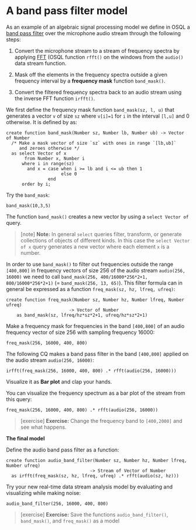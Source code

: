 # A band pass filter model

As an example of an algebraic signal processing model we define in
OSQL a [band pass
filter](https://en.wikipedia.org/wiki/Band-pass_filter) over the
microphone audio stream through the following steps:

1. Convert the microphone stream to a stream of frequency spectra by
   applying
   [FFT](https://en.wikipedia.org/wiki/Fast_Fourier_transform) (OSQL
   function `rfft()` on the windows from the `audio()` data stream
   function.

2. Mask off the elements in the frequency spectra outside a given
   frequency interval by a **frequency mask** function `band_mask()`.

3. Convert the filtered frequency spectra back to an audio stream
   using the inverse FFT function `irfft()`.

We first define the frequency mask function `band_mask(sz, l, u)` that
generates a vector `v` of size `sz` where `v[i]=1` for `i` in the
interval `[l,u]` and 0 otherwise. It is defined by as:

```LIVE
create function band_mask(Number sz, Number lb, Number ub) -> Vector of Number
  /* Make a mask vector of size `sz` with ones in range `[lb,ub]`
     and zeroes otherwise */
  as select Vector of x
       from Number x, Number i
      where i in range(sz) 
        and x = case when i >= lb and i <= ub then 1
                     else 0
                end
      order by i;

```

Try the `band_mask`:

```LIVE {"vis":"showText"}
band_mask(10,3,5)
```

The function `band_mask()` creates a new vector by using a `select
Vector of` query. 

> [note]   **Note:** In general `select` queries filter, transform, or
generate collections of objects of different kinds. In this case the
`select Vector of x` query generates a new vector where each
element `x` is a number. 

In order to use `band_mask()` to filter out frequencies outside the
range `[400,800]` in frequency vectors of size 256 of the audio stream
`audio(256, 16000)` we need to call `band_mask(256, 400/16000*256*2+1,
800/16000*256*2+1)` (= `band_mask(256, 13, 65)`). This filter formula
can in general be expressed as a function `freq_mask(sz, hz, lfreq,
ufreq)`:

```LIVE
create function freq_mask(Number sz, Number hz, Number lfreq, Number ufreq)
                        -> Vector of Number
    as band_mask(sz, lfreq/hz*sz*2+1, ufreq/hz*sz*2+1)
```


Make a frequency mask for frequencies in the band `[400,800]` of an
audio frequency vector of size 256 with sampling frequency 16000:

```LIVE {"vis":"showText"}
freq_mask(256, 16000, 400, 800)
```

The following CQ makes a band pass filter in the band `[400,800]`
applied on the audio stream `audio(256, 16000)`:

```LIVE {"vis":"showBar"}
irfft(freq_mask(256, 16000, 400, 800) .* rfft(audio(256, 16000)))
```
Visualize it as **Bar plot** and clap your hands.

You can visualize the frequency spectrum as a bar plot of the stream
from this query:

```LIVE {"vis":"showBar"}
freq_mask(256, 16000, 400, 800) .* rfft(audio(256, 16000))
```

> [exercise]  **Exercise:** Change the frequency band to `[400,2000]` and see what
happens.


__The final model__

Define the audio band pass filter as a function:
```LIVE
create function audio_band_filter(Number sz, Number hz, Number lfreq, Number ufreq)
                                -> Stream of Vector of Number
  as irfft(freq_mask(sz, hz, lfreq, ufreq) .* rfft(audio(sz, hz)))
```

Try your new real-time data stream analysis model by evaluating and
visualizing while making noise:

```LIVE {"vis":"showBar"}
audio_band_filter(256, 16000, 400, 800)
```
> [exercise] **Exercise:** Save the functions `audio_band_filter()`,
`band_mask()`, and `freq_mask()` as a model

